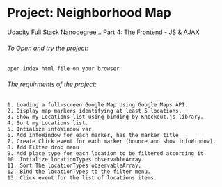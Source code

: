 # Project: Neighborhood Map
Udacity Full Stack Nanodegree .. 
Part 4: The Frontend - JS & AJAX

###### To Open and try the project:
    open index.html file on your browser

###### The requirments of the project:
    1. Loading a full-screen Google Map Using Google Maps API.
    2. Display map markers identifying at least 5 locations.
    3. Show my Locations list using binding by Knockout.js library.
    4. Sort my Locations list.
    5. Intialize infoWindow var.
    6. Add infoWindow for each marker, has the marker title
    7. Create Click event for each marker (bounce and show infoWindow).
    8. Add Filter drop menu
    9. Add place type for each location to be filtered according it.
    10. Intialize locationTypes observableArray.
    11. Sort The locationTypes observableArray.
    12. Bind the locationTypes to the filter menu.
    13. Click event for the list of locations items.